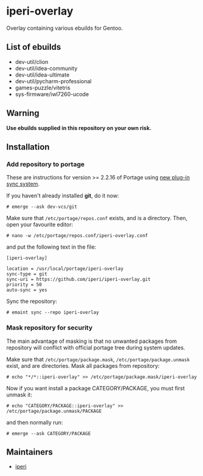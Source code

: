 # iperi-overlay
Overlay containing various ebuilds for Gentoo.

## List of ebuilds
* dev-util/clion
* dev-util/idea-community
* dev-util/idea-ultimate
* dev-util/pycharm-professional
* games-puzzle/vitetris
* sys-firmware/iwl7260-ucode

## Warning
**Use ebuilds supplied in this repository on your own risk.**

## Installation
### Add repository to portage
These are instructions for version >= 2.2.16 of Portage using [new plug-in sync system](https://wiki.gentoo.org/wiki/Project:Portage/Sync).

If you haven't already installed **git**, do it now:

    # emerge --ask dev-vcs/git

Make sure that `/etc/portage/repos.conf` exists, and is a directory. Then, open your favourite editor:

    # nano -w /etc/portage/repos.conf/iperi-overlay.conf

and put the following text in the file:
```
[iperi-overlay]

location = /usr/local/portage/iperi-overlay
sync-type = git
sync-uri = https://github.com/iperi/iperi-overlay.git
priority = 50
auto-sync = yes
```
Sync the repository:

    # emaint sync --repo iperi-overlay

### Mask repository for security
The main advantage of masking is that no unwanted packages from repository will conflict with official portage tree during system updates.

Make sure that `/etc/portage/package.mask`, `/etc/portage/package.unmask` exist, and are directories. Mask all packages from repository:

    # echo "*/*::iperi-overlay" >> /etc/portage/package.mask/iperi-overlay

Now if you want install a package CATEGORY/PACKAGE, you must first unmask it:

    # echo "CATEGORY/PACKAGE::iperi-overlay" >> /etc/portage/package.unmask/PACKAGE

and then normally run:

    # emerge --ask CATEGORY/PACKAGE

## Maintainers
* [iperi](mailto:iperi@users.noreply.github.com)
